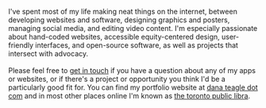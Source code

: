 I've spent most of my life making neat things on the internet, between developing websites and software, designing graphics and posters, managing social media, and editing video content. I'm especially passionate about hand-coded websites, accessible equity-centered design, user-friendly interfaces, and open-source software, as well as projects that intersect with advocacy.
<br/><br/>
Please feel free to [get in touch](mailto:contact@danateagle.com) if you have a question about any of my apps or websites, or if there's a project or opportunity you think I'd be a particularly good fit for. You can find my portfolio website at [dana teagle dot com](https://danateagle.com) and in most other places online I'm known as [the toronto public libra](https://danateagle.com/tpl).
